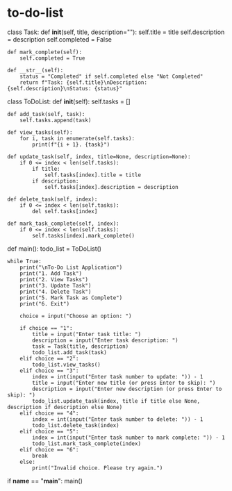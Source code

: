 # to-do-list
class Task:
    def __init__(self, title, description=""):
        self.title = title
        self.description = description
        self.completed = False

    def mark_complete(self):
        self.completed = True

    def __str__(self):
        status = "Completed" if self.completed else "Not Completed"
        return f"Task: {self.title}\nDescription: {self.description}\nStatus: {status}"

class ToDoList:
    def __init__(self):
        self.tasks = []

    def add_task(self, task):
        self.tasks.append(task)

    def view_tasks(self):
        for i, task in enumerate(self.tasks):
            print(f"{i + 1}. {task}")

    def update_task(self, index, title=None, description=None):
        if 0 <= index < len(self.tasks):
            if title:
                self.tasks[index].title = title
            if description:
                self.tasks[index].description = description

    def delete_task(self, index):
        if 0 <= index < len(self.tasks):
            del self.tasks[index]

    def mark_task_complete(self, index):
        if 0 <= index < len(self.tasks):
            self.tasks[index].mark_complete()

def main():
    todo_list = ToDoList()

    while True:
        print("\nTo-Do List Application")
        print("1. Add Task")
        print("2. View Tasks")
        print("3. Update Task")
        print("4. Delete Task")
        print("5. Mark Task as Complete")
        print("6. Exit")

        choice = input("Choose an option: ")

        if choice == "1":
            title = input("Enter task title: ")
            description = input("Enter task description: ")
            task = Task(title, description)
            todo_list.add_task(task)
        elif choice == "2":
            todo_list.view_tasks()
        elif choice == "3":
            index = int(input("Enter task number to update: ")) - 1
            title = input("Enter new title (or press Enter to skip): ")
            description = input("Enter new description (or press Enter to skip): ")
            todo_list.update_task(index, title if title else None, description if description else None)
        elif choice == "4":
            index = int(input("Enter task number to delete: ")) - 1
            todo_list.delete_task(index)
        elif choice == "5":
            index = int(input("Enter task number to mark complete: ")) - 1
            todo_list.mark_task_complete(index)
        elif choice == "6":
            break
        else:
            print("Invalid choice. Please try again.")

if __name__ == "__main__":
    main()
